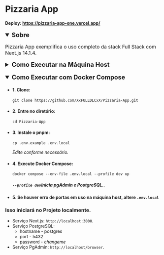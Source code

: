 # Pizzaria App
#### Deploy: https://pizzaria-app-one.vercel.app/
<details open> 
    <summary style="font-size: 20px; font-weight: bold;"> Sobre </summary> 
    <p style="font-size: 16px;">Pizzaria App exemplifica o uso completo da stack Full Stack com Next.js 14.1.4.</p> 
</details>

<details>
  <summary style="font-size: 20px; font-weight: bold;">Como Executar na Máquina Host</summary>
  <ul>
    <li>
      <h4>1. Clone o repositório:</h4>
      <pre><code>git clone https://github.com/XxFULLDLCxX/Pizzaria-App.git</code></pre>
    </li>
    <li>
      <h4>2. Entre no diretório:</h4>
      <pre><code>cd Pizzaria-App</code></pre>
    </li>
    <li>
      <h4>3. Instale o pnpm:</h4>
      <pre><code>npm install -g pnpm</code></pre>
    </li>
    <li>
      <h4>4. Execute o PostgreSQL:</h4>
      <i>Via docker ou máquina local, atualize o <code>.env.local</code></i>
    </li>
    <li>
      <h4>5. Execute o setup.sh</h4>
      <pre><code>pnpm local:host-setup</code></pre>
    </li>
    </ul>
      <h3>Isso iniciará o Projeto em sua máquina host.</h3>
    <ul>
    <li>Serviço Next.js:       
      <code>http://localhost:3000</code>.
    </li>
  </ul>
</details>

<br>
<details open> 
    <summary style="font-size: 20px; font-weight: bold;"> Como Executar com Docker Compose</summary> 
    <ul> 
        <li> 
            <h4>1. Clone:</h4> 
            <pre><code>git clone https://github.com/XxFULLDLCxX/Pizzaria-App.git</code></pre> 
        </li> 
        <li> 
            <h4>2. Entre no diretório:</h4> 
            <pre><code>cd Pizzaria-App</code></pre> 
        </li> 
        <li> 
            <h4>3. Instale o pnpm:</h4> 
            <pre><code>cp .env.example .env.local</code></pre> 
            <i>Edite conforme necessário.</i> 
        </li> 
        <li> 
            <h4>4. Execute Docker Compose:</h4> 
            <pre><code>docker compose --env-file .env.local --profile dev up</code></pre> 
            <h5><i><code>--profile dev</code>Inicia pgAdmin e PostgreSQL.</i>.</h5> 
        </li> 
        <li> 
            <h4>5. Se houver erro de portas em uso na máquina host, altere <code>.env.local</code></h4> 
        </li> 
    </ul> 
          <h3>Isso iniciará no Projeto localmente.</h3>
      <ul>
        <li>Serviço Next.js:       
          <code>http://localhost:3000</code>.
        </li>
        <li>Serviço PostgreSQL:
          <ul>
          <li>hostname - postgres</li>
          <li>port - 5432</li>
          <li>password - <i>changeme</i></li>
          </ul>       
        </li>
        <li>Serviço PgAdmin:       
          <code>http://localhost/browser</code>.
        </li>
      </ul>
</details>

